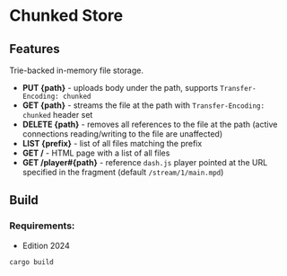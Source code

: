 # Chunked Store

## Features

Trie-backed in-memory file storage.

* **PUT {path}** - uploads body under the path, supports `Transfer-Encoding: chunked`
* **GET {path}** - streams the file at the path with `Transfer-Encoding: chunked` header set
* **DELETE {path}** - removes all references to the file at the path (active connections reading/writing to the file are unaffected)
* **LIST {prefix}** - list of all files matching the prefix
* **GET /** - HTML page with a list of all files
* **GET /player#{path}** - reference `dash.js` player pointed at the URL specified in the fragment (default `/stream/1/main.mpd`)

## Build

### Requirements:
* Edition 2024

```
cargo build
```
